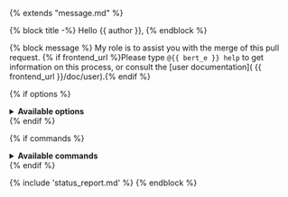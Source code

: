 {% extends "message.md" %}

{% block title -%}
Hello {{ author }},
{% endblock %}

{% block message %}
My role is to assist you with the merge of this
pull request. {% if frontend_url
%}Please type `@{{ bert_e }} help` to get information
on this process, or consult the [user documentation](
{{ frontend_url }}/doc/user).{% endif %}

{% if options %}
<details>
  <summary><b>Available options</b></summary>

  name   | description  | privileged   | authored
  ------ | ------------ | ------------ |----------
  {% for option in options -%}
  `/{{option}}` | {{options[option].help}} | {% if options[option].privileged %} :star: {% endif %} | {% if options[option].authored %} :writing_hand: {% endif %}
  {% endfor %}

</details>
{% endif %}

{% if commands %}
<details>
  <summary><b>Available commands</b></summary>

  name   | description  | privileged
  ------ | ------------ | ------------
  {% for cmd in commands -%}
  `/{{cmd}}` | {{commands[cmd].help}} | {% if commands[cmd].privileged %} :star: {% endif %}
  {% endfor %}
</details>
{% endif %}

{% include 'status_report.md' %}
{% endblock %}
